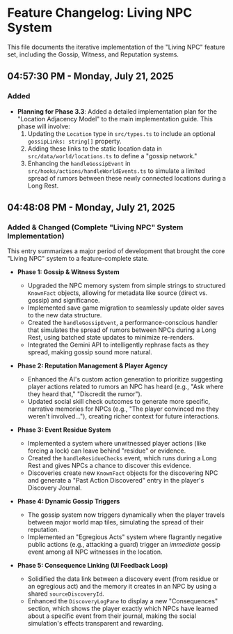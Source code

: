 # Feature Changelog: Living NPC System

This file documents the iterative implementation of the "Living NPC" feature set, including the Gossip, Witness, and Reputation systems.

## 04:57:30 PM - Monday, July 21, 2025
### Added
*   **Planning for Phase 3.3**: Added a detailed implementation plan for the "Location Adjacency Model" to the main implementation guide. This phase will involve:
    1.  Updating the `Location` type in `src/types.ts` to include an optional `gossipLinks: string[]` property.
    2.  Adding these links to the static location data in `src/data/world/locations.ts` to define a "gossip network."
    3.  Enhancing the `handleGossipEvent` in `src/hooks/actions/handleWorldEvents.ts` to simulate a limited spread of rumors between these newly connected locations during a Long Rest.

## 04:48:08 PM - Monday, July 21, 2025
### Added & Changed (Complete "Living NPC" System Implementation)
This entry summarizes a major period of development that brought the core "Living NPC" system to a feature-complete state.

*   **Phase 1: Gossip & Witness System**
    *   Upgraded the NPC memory system from simple strings to structured `KnownFact` objects, allowing for metadata like source (direct vs. gossip) and significance.
    *   Implemented save game migration to seamlessly update older saves to the new data structure.
    *   Created the `handleGossipEvent`, a performance-conscious handler that simulates the spread of rumors between NPCs during a Long Rest, using batched state updates to minimize re-renders.
    *   Integrated the Gemini API to intelligently rephrase facts as they spread, making gossip sound more natural.

*   **Phase 2: Reputation Management & Player Agency**
    *   Enhanced the AI's custom action generation to prioritize suggesting player actions related to rumors an NPC has heard (e.g., "Ask where they heard that," "Discredit the rumor").
    *   Updated social skill check outcomes to generate more specific, narrative memories for NPCs (e.g., "The player convinced me they weren't involved..."), creating richer context for future interactions.

*   **Phase 3: Event Residue System**
    *   Implemented a system where unwitnessed player actions (like forcing a lock) can leave behind "residue" or evidence.
    *   Created the `handleResidueChecks` event, which runs during a Long Rest and gives NPCs a chance to discover this evidence.
    *   Discoveries create new `KnownFact` objects for the discovering NPC and generate a "Past Action Discovered" entry in the player's Discovery Journal.

*   **Phase 4: Dynamic Gossip Triggers**
    *   The gossip system now triggers dynamically when the player travels between major world map tiles, simulating the spread of their reputation.
    *   Implemented an "Egregious Acts" system where flagrantly negative public actions (e.g., attacking a guard) trigger an *immediate* gossip event among all NPC witnesses in the location.

*   **Phase 5: Consequence Linking (UI Feedback Loop)**
    *   Solidified the data link between a discovery event (from residue or an egregious act) and the memory it creates in an NPC by using a shared `sourceDiscoveryId`.
    *   Enhanced the `DiscoveryLogPane` to display a new "Consequences" section, which shows the player exactly which NPCs have learned about a specific event from their journal, making the social simulation's effects transparent and rewarding.
